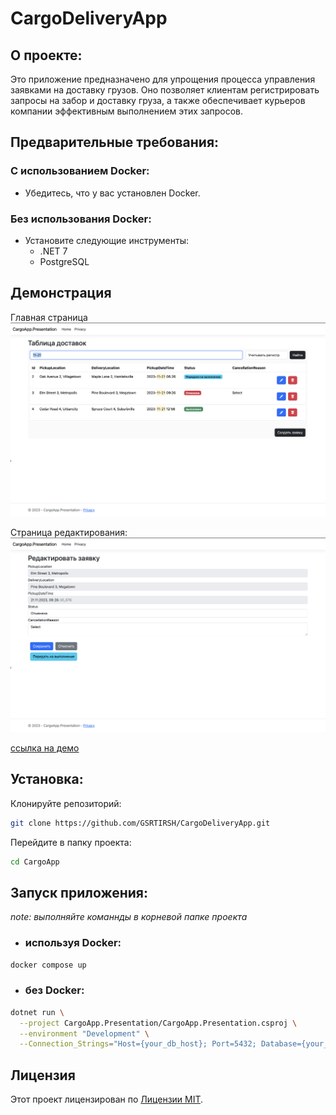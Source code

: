 # CargoDeliveryApp

## О проекте:

Это приложение предназначено для упрощения процесса управления заявками на доставку грузов. Оно позволяет клиентам
регистрировать запросы на забор и доставку груза, а также обеспечивает курьеров компании эффективным выполнением этих
запросов.

## Предварительные требования:

### С использованием Docker:

- Убедитесь, что у вас установлен Docker.

### Без использования Docker:

- Установите следующие инструменты:
    - .NET 7
    - PostgreSQL

## Демонстрация

Главная страница
![Main Page](Screenshots/Screenshot%202023-11-20%20at%2009.29.43.png)

Страница редактирования:
![Edit Page](Screenshots/Screenshot%202023-11-20%20at%2009.29.59.png)

[ссылка на демо](http://158.160.79.57:5279/)

## Установка:

Клонируйте репозиторий:

```bash
git clone https://github.com/GSRTIRSH/CargoDeliveryApp.git
````

Перейдите в папку проекта:

```bash
cd CargoApp
```

## Запуск приложения:

*note: выполняйте команнды в корневой папке проекта*

- ### используя Docker:

```bash
docker compose up
```

- ### без Docker:

```bash
dotnet run \
  --project CargoApp.Presentation/CargoApp.Presentation.csproj \
  --environment "Development" \
  --Connection_Strings="Host={your_db_host}; Port=5432; Database={your_db}; Username={your_db_user}; Password={your_db_password}"
```

## Лицензия

Этот проект лицензирован по [Лицензии MIT](https://opensource.org/license/mit/).